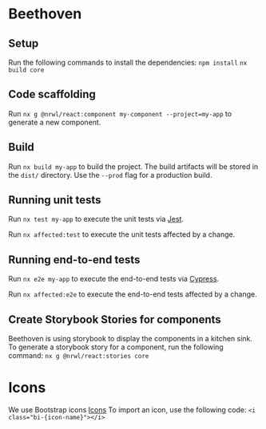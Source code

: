 

# Beethoven



## Setup
Run the following commands to install the dependencies:
`npm install`
`nx build core`

## Code scaffolding

Run `nx g @nrwl/react:component my-component --project=my-app` to generate a new component.

## Build

Run `nx build my-app` to build the project. The build artifacts will be stored in the `dist/` directory. Use the `--prod` flag for a production build.

## Running unit tests

Run `nx test my-app` to execute the unit tests via [Jest](https://jestjs.io).

Run `nx affected:test` to execute the unit tests affected by a change.

## Running end-to-end tests

Run `nx e2e my-app` to execute the end-to-end tests via [Cypress](https://www.cypress.io).

Run `nx affected:e2e` to execute the end-to-end tests affected by a change.

## Create Storybook Stories for components

Beethoven is using storybook to display the components in a kitchen sink.
To generate a storybook story for a component, run the following command:
`nx g @nrwl/react:stories core `

# Icons

We use Bootstrap icons [Icons](https://icons.getbootstrap.com/)
To import an icon, use the following code:
`<i class="bi-{icon-name}"></i>`
